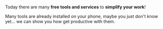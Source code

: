 Today there are many **free tools and services** to **simplify your work**!

Many tools are already installed on your phone, maybe you just don't know yet...  we can show you how get productive with them.
